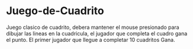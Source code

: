 # Juego-de-Cuadrito
Juego clasico de cuadrito, debera mantener el mouse presionado para dibujar las lineas en la cuadricula, el jugador que completa el cuadro gana el punto. El primer jugador que llegue a completar 10 cuadritos Gana.
